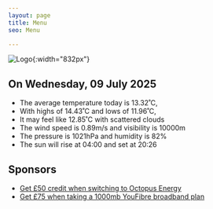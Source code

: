 ```yaml
---
layout: page
title: Menu
seo: Menu

---
```


![Logo](/images/logo.jpg){:width="832px"}

<!-- weather_marker starts -->
## On Wednesday, 09 July 2025

- The average temperature today is 13.32˚C,
- With highs of 14.43˚C and lows of 11.96˚C,
- It may feel like 12.85˚C with scattered clouds
- The wind speed is 0.89m/s and visibility is 10000m
- The pressure is 1021hPa and humidity is 82%
- The sun will rise at 04:00 and set at 20:26

<!-- weather_marker ends -->

## Sponsors

- [Get £50 credit when switching to Octopus Energy](https://bit.ly/3oD1nnS)
- [Get £75 when taking a 1000mb YouFibre broadband plan](https://aklam.io/91zWhU?)
